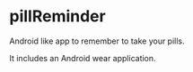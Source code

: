 pillReminder
============

Android like app to remember to take your pills.

It includes an Android wear application. 


